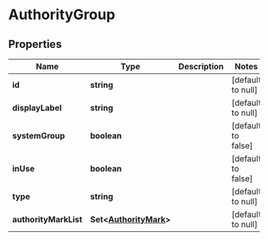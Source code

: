 # AuthorityGroup

## Properties
| Name                  | Type                                           | Description | Notes              |
|-----------------------|------------------------------------------------|-------------|--------------------|
| **id**                | **string**                                     |             | [default to null]  |
| **displayLabel**      | **string**                                     |             | [default to null]  |
| **systemGroup**       | **boolean**                                    |             | [default to false] |
| **inUse**             | **boolean**                                    |             | [default to false] |
| **type**              | **string**                                     |             | [default to null]  |
| **authorityMarkList** | **Set<[**AuthorityMark**](AuthorityMark.md)>** |             | [default to null]  |
